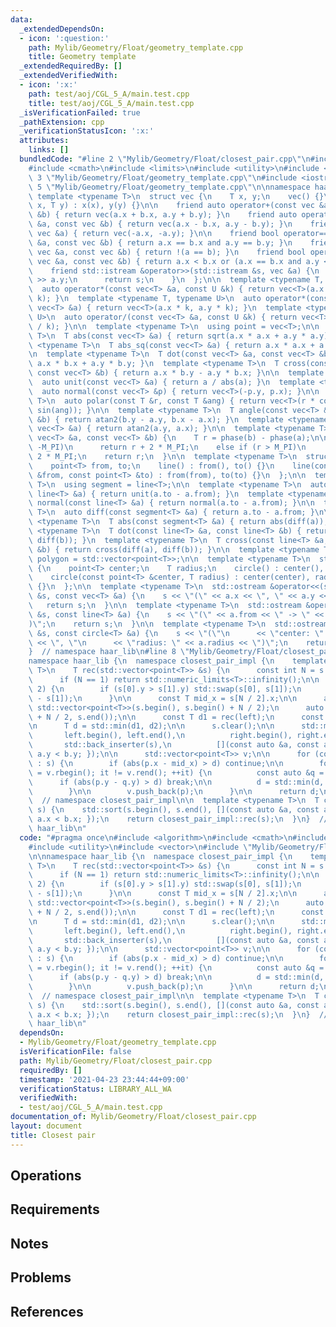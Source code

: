 ```yaml
---
data:
  _extendedDependsOn:
  - icon: ':question:'
    path: Mylib/Geometry/Float/geometry_template.cpp
    title: Geometry template
  _extendedRequiredBy: []
  _extendedVerifiedWith:
  - icon: ':x:'
    path: test/aoj/CGL_5_A/main.test.cpp
    title: test/aoj/CGL_5_A/main.test.cpp
  _isVerificationFailed: true
  _pathExtension: cpp
  _verificationStatusIcon: ':x:'
  attributes:
    links: []
  bundledCode: "#line 2 \"Mylib/Geometry/Float/closest_pair.cpp\"\n#include <algorithm>\n\
    #include <cmath>\n#include <limits>\n#include <utility>\n#include <vector>\n#line\
    \ 3 \"Mylib/Geometry/Float/geometry_template.cpp\"\n#include <iostream>\n#line\
    \ 5 \"Mylib/Geometry/Float/geometry_template.cpp\"\n\nnamespace haar_lib {\n \
    \ template <typename T>\n  struct vec {\n    T x, y;\n    vec() {}\n    vec(T\
    \ x, T y) : x(x), y(y) {}\n\n    friend auto operator+(const vec &a, const vec\
    \ &b) { return vec(a.x + b.x, a.y + b.y); }\n    friend auto operator-(const vec\
    \ &a, const vec &b) { return vec(a.x - b.x, a.y - b.y); }\n    friend auto operator-(const\
    \ vec &a) { return vec(-a.x, -a.y); }\n\n    friend bool operator==(const vec\
    \ &a, const vec &b) { return a.x == b.x and a.y == b.y; }\n    friend bool operator!=(const\
    \ vec &a, const vec &b) { return !(a == b); }\n    friend bool operator<(const\
    \ vec &a, const vec &b) { return a.x < b.x or (a.x == b.x and a.y < b.y); }\n\n\
    \    friend std::istream &operator>>(std::istream &s, vec &a) {\n      s >> a.x\
    \ >> a.y;\n      return s;\n    }\n  };\n\n  template <typename T, typename U>\n\
    \  auto operator*(const vec<T> &a, const U &k) { return vec<T>(a.x * k, a.y *\
    \ k); }\n  template <typename T, typename U>\n  auto operator*(const U &k, const\
    \ vec<T> &a) { return vec<T>(a.x * k, a.y * k); }\n  template <typename T, typename\
    \ U>\n  auto operator/(const vec<T> &a, const U &k) { return vec<T>(a.x / k, a.y\
    \ / k); }\n\n  template <typename T>\n  using point = vec<T>;\n\n  template <typename\
    \ T>\n  T abs(const vec<T> &a) { return sqrt(a.x * a.x + a.y * a.y); }\n  template\
    \ <typename T>\n  T abs_sq(const vec<T> &a) { return a.x * a.x + a.y * a.y; }\n\
    \n  template <typename T>\n  T dot(const vec<T> &a, const vec<T> &b) { return\
    \ a.x * b.x + a.y * b.y; }\n  template <typename T>\n  T cross(const vec<T> &a,\
    \ const vec<T> &b) { return a.x * b.y - a.y * b.x; }\n\n  template <typename T>\n\
    \  auto unit(const vec<T> &a) { return a / abs(a); }\n  template <typename T>\n\
    \  auto normal(const vec<T> &p) { return vec<T>(-p.y, p.x); }\n\n  template <typename\
    \ T>\n  auto polar(const T &r, const T &ang) { return vec<T>(r * cos(ang), r *\
    \ sin(ang)); }\n\n  template <typename T>\n  T angle(const vec<T> &a, const vec<T>\
    \ &b) { return atan2(b.y - a.y, b.x - a.x); }\n  template <typename T>\n  T phase(const\
    \ vec<T> &a) { return atan2(a.y, a.x); }\n\n  template <typename T>\n  T angle_diff(const\
    \ vec<T> &a, const vec<T> &b) {\n    T r = phase(b) - phase(a);\n\n    if (r <\
    \ -M_PI)\n      return r + 2 * M_PI;\n    else if (r > M_PI)\n      return r -\
    \ 2 * M_PI;\n    return r;\n  }\n\n  template <typename T>\n  struct line {\n\
    \    point<T> from, to;\n    line() : from(), to() {}\n    line(const point<T>\
    \ &from, const point<T> &to) : from(from), to(to) {}\n  };\n\n  template <typename\
    \ T>\n  using segment = line<T>;\n\n  template <typename T>\n  auto unit(const\
    \ line<T> &a) { return unit(a.to - a.from); }\n  template <typename T>\n  auto\
    \ normal(const line<T> &a) { return normal(a.to - a.from); }\n\n  template <typename\
    \ T>\n  auto diff(const segment<T> &a) { return a.to - a.from; }\n\n  template\
    \ <typename T>\n  T abs(const segment<T> &a) { return abs(diff(a)); }\n\n  template\
    \ <typename T>\n  T dot(const line<T> &a, const line<T> &b) { return dot(diff(a),\
    \ diff(b)); }\n  template <typename T>\n  T cross(const line<T> &a, const line<T>\
    \ &b) { return cross(diff(a), diff(b)); }\n\n  template <typename T>\n  using\
    \ polygon = std::vector<point<T>>;\n\n  template <typename T>\n  struct circle\
    \ {\n    point<T> center;\n    T radius;\n    circle() : center(), radius(0) {}\n\
    \    circle(const point<T> &center, T radius) : center(center), radius(radius)\
    \ {}\n  };\n\n  template <typename T>\n  std::ostream &operator<<(std::ostream\
    \ &s, const vec<T> &a) {\n    s << \"(\" << a.x << \", \" << a.y << \")\";\n \
    \   return s;\n  }\n\n  template <typename T>\n  std::ostream &operator<<(std::ostream\
    \ &s, const line<T> &a) {\n    s << \"(\" << a.from << \" -> \" << a.to << \"\
    )\";\n    return s;\n  }\n\n  template <typename T>\n  std::ostream &operator<<(std::ostream\
    \ &s, const circle<T> &a) {\n    s << \"(\"\n      << \"center: \" << a.center\
    \ << \", \"\n      << \"radius: \" << a.radius << \")\";\n    return s;\n  }\n\
    }  // namespace haar_lib\n#line 8 \"Mylib/Geometry/Float/closest_pair.cpp\"\n\n\
    namespace haar_lib {\n  namespace closest_pair_impl {\n    template <typename\
    \ T>\n    T rec(std::vector<point<T>> &s) {\n      const int N = s.size();\n\n\
    \      if (N == 1) return std::numeric_limits<T>::infinity();\n\n      if (N ==\
    \ 2) {\n        if (s[0].y > s[1].y) std::swap(s[0], s[1]);\n        return abs(s[0]\
    \ - s[1]);\n      }\n\n      const T mid_x = s[N / 2].x;\n\n      auto left  =\
    \ std::vector<point<T>>(s.begin(), s.begin() + N / 2);\n      auto right = std::vector<point<T>>(s.begin()\
    \ + N / 2, s.end());\n\n      const T d1 = rec(left);\n      const T d2 = rec(right);\n\
    \n      T d = std::min(d1, d2);\n\n      s.clear();\n\n      std::merge(\n   \
    \       left.begin(), left.end(),\n          right.begin(), right.end(),\n   \
    \       std::back_inserter(s),\n          [](const auto &a, const auto &b) { return\
    \ a.y < b.y; });\n\n      std::vector<point<T>> v;\n\n      for (const auto &p\
    \ : s) {\n        if (abs(p.x - mid_x) > d) continue;\n\n        for (auto it\
    \ = v.rbegin(); it != v.rend(); ++it) {\n          const auto &q = *it;\n    \
    \      if (abs(p.y - q.y) > d) break;\n\n          d = std::min(d, abs(p - q));\n\
    \        }\n\n        v.push_back(p);\n      }\n\n      return d;\n    }\n  }\
    \  // namespace closest_pair_impl\n\n  template <typename T>\n  T closest_pair(std::vector<point<T>>\
    \ s) {\n    std::sort(s.begin(), s.end(), [](const auto &a, const auto &b) { return\
    \ a.x < b.x; });\n    return closest_pair_impl::rec(s);\n  }\n}  // namespace\
    \ haar_lib\n"
  code: "#pragma once\n#include <algorithm>\n#include <cmath>\n#include <limits>\n\
    #include <utility>\n#include <vector>\n#include \"Mylib/Geometry/Float/geometry_template.cpp\"\
    \n\nnamespace haar_lib {\n  namespace closest_pair_impl {\n    template <typename\
    \ T>\n    T rec(std::vector<point<T>> &s) {\n      const int N = s.size();\n\n\
    \      if (N == 1) return std::numeric_limits<T>::infinity();\n\n      if (N ==\
    \ 2) {\n        if (s[0].y > s[1].y) std::swap(s[0], s[1]);\n        return abs(s[0]\
    \ - s[1]);\n      }\n\n      const T mid_x = s[N / 2].x;\n\n      auto left  =\
    \ std::vector<point<T>>(s.begin(), s.begin() + N / 2);\n      auto right = std::vector<point<T>>(s.begin()\
    \ + N / 2, s.end());\n\n      const T d1 = rec(left);\n      const T d2 = rec(right);\n\
    \n      T d = std::min(d1, d2);\n\n      s.clear();\n\n      std::merge(\n   \
    \       left.begin(), left.end(),\n          right.begin(), right.end(),\n   \
    \       std::back_inserter(s),\n          [](const auto &a, const auto &b) { return\
    \ a.y < b.y; });\n\n      std::vector<point<T>> v;\n\n      for (const auto &p\
    \ : s) {\n        if (abs(p.x - mid_x) > d) continue;\n\n        for (auto it\
    \ = v.rbegin(); it != v.rend(); ++it) {\n          const auto &q = *it;\n    \
    \      if (abs(p.y - q.y) > d) break;\n\n          d = std::min(d, abs(p - q));\n\
    \        }\n\n        v.push_back(p);\n      }\n\n      return d;\n    }\n  }\
    \  // namespace closest_pair_impl\n\n  template <typename T>\n  T closest_pair(std::vector<point<T>>\
    \ s) {\n    std::sort(s.begin(), s.end(), [](const auto &a, const auto &b) { return\
    \ a.x < b.x; });\n    return closest_pair_impl::rec(s);\n  }\n}  // namespace\
    \ haar_lib\n"
  dependsOn:
  - Mylib/Geometry/Float/geometry_template.cpp
  isVerificationFile: false
  path: Mylib/Geometry/Float/closest_pair.cpp
  requiredBy: []
  timestamp: '2021-04-23 23:44:44+09:00'
  verificationStatus: LIBRARY_ALL_WA
  verifiedWith:
  - test/aoj/CGL_5_A/main.test.cpp
documentation_of: Mylib/Geometry/Float/closest_pair.cpp
layout: document
title: Closest pair
---
```


## Operations

## Requirements

## Notes

## Problems

## References
